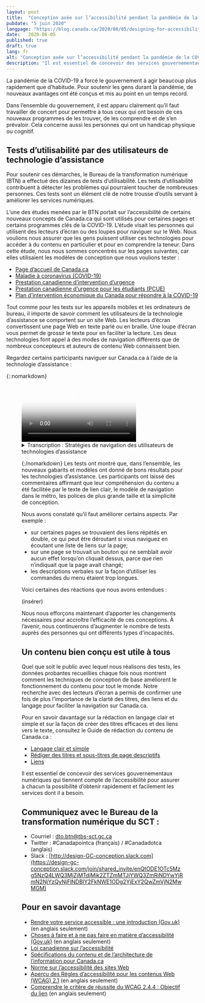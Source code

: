 ```yaml
---
layout: post
title:  "Conception axée sur l’accessibilité pendant la pandémie de la COVID-19"
pubdate: "5 juin 2020"
langpage: "https://blog.canada.ca/2020/06/05/designing-for-accessibility.html"
date:   2020-06-05
published: true
draft: true
lang: fr
alt: "Conception axée sur l’accessibilité pendant la pandémie de la COVID-19"
description: "Il est essentiel de concevoir des services gouvernementaux numériques qui tiennent compte de l’accessibilité pour assurer à chacun la possibilité d’obtenir rapidement et facilement les services dont il a besoin."
---
```


La pandémie de la COVID-19 a forcé le gouvernement à agir beaucoup plus rapidement que d’habitude. Pour soutenir les gens durant la pandémie, de nouveaux avantages ont été conçus et mis au point en un temps record. 

Dans l’ensemble du gouvernement, il est apparu clairement qu’il faut travailler de concert pour permettre à tous ceux qui ont besoin de ces nouveaux programmes de les trouver, de les comprendre et de s’en prévaloir. Cela concerne aussi les personnes qui ont un handicap physique ou cognitif.  

## Tests d’utilisabilité par des utilisateurs de technologie d’assistance

Pour soutenir ces démarches, le Bureau de la transformation numérique (BTN) a effectué des dizaines de tests d’utilisabilité. Les tests d’utilisabilité contribuent à détecter les problèmes qui pourraient toucher de nombreuses personnes. Ces tests sont un élément clé de notre trousse d’outils servant à améliorer les services numériques.  

L’une des études menées par le BTN portait sur l’accessibilité de certains nouveaux concepts de Canada.ca qui sont utilisés pour certaines pages et certains programmes clés de la COVID-19. L’étude visait les personnes qui utilisent des lecteurs d’écran ou des loupes pour naviguer sur le Web.  Nous voulions nous assurer que les gens puissent utiliser ces technologies pour accéder à du contenu en particulier et pour en comprendre la teneur. Dans cette étude, nous nous sommes concentrés sur les pages suivantes, car elles utilisaient les modèles de conception que nous voulions tester :

*	[Page d’accueil de Canada.ca](https://www.canada.ca/fr.html)
*	[Maladie à coronavirus (COVID-19)](https://www.canada.ca/fr/sante-publique/services/maladies/maladie-coronavirus-covid-19.html) 
*	[Prestation canadienne d’intervention d’urgence](https://www.canada.ca/fr/services/prestations/ae/pcusc-application.html) 
*	[Prestation canadienne d’urgence pour les étudiants (PCUE)](https://www.canada.ca/fr/agence-revenu/services/prestations/prestation-urgence-etudiants.html) 
*	[Plan d’intervention économique du Canada pour répondre à la COVID-19](https://www.canada.ca/fr/ministere-finances/plan-intervention-economique.html)

Tout comme pour les tests sur les appareils mobiles et les ordinateurs de bureau, il importe de savoir comment les utilisateurs de la technologie d’assistance se comportent sur un site Web. Les lecteurs d’écran convertissent une page Web en texte parlé ou en braille. Une loupe d’écran vous permet de grossir le texte pour en faciliter la lecture. Les deux technologies font appel à des modes de navigation différents que de nombreux concepteurs et auteurs de contenu Web connaissent bien.

Regardez certains participants naviguer sur Canada.ca à l’aide de la technologie d’assistance :

{::nomarkdown}
<figure class="wb-mltmd wb-init video cc_on">
	<video poster="Pick some representative image" title="Stratégies de navigation des utilisateurs de technologies d’assistance">
		<source type="video/mp4" src="assistive-tech-nav-1080x600-fr.mp4" />
		<track src="#inline-captions" kind="captions" data-type="text/html" srclang="fr" label="French" />
	</video>

<figcaption>
<details id="inline-captions">
				<summary>Transcription : Stratégies de navigation des utilisateurs de technologies d’assistance</summary>

<p class="wet-boew-vd"><b>Titre :</b> Quelques stratégies de navigation au moyen de technologies d’assistance sur Canada.ca – mai 2020</p>
<p class="wet-boew-vd"><b>Sous-titre :</b> Le participant ARCA-03 - utilisateur de JAWS - Soutien financier à partir de la page d’accueil de Canada.ca</p>
<p class="wet-boew-vd">(On aperçoit une capture d’écran de la page d’accueil de Canada.ca. Nous faisons un zoom avant et nous voyons la fenêtre « Liste de liens » s’ouvrir en haut de la page. (Dans la fenêtre, une liste de liens s’affiche et chacun est surligné au fur et à mesure que le participant le lit à voix haute.)</p>
<p>
	<span class="wb-tmtxt" data-begin="8.34s" data-dur="04.03s"><b>Participant 1:</b> je ne peux pas utiliser « Passer au contenu principal », </span>
	<span class="wb-tmtxt" data-begin="12.39s" data-dur="01.33s">je ne sais pas vraiment ce qui se trouve ici,</span>
	<span class="wb-tmtxt" data-begin="13.74s" data-dur="01.63s"> donc nous devrons regarder le tout.</span>
</p>
<p class="wet-boew-vd">(<b>Légende :</b> Naviguer en explorant la liste de liens sur la page)</p>
 
<p>
	<span class="wb-tmtxt" data-begin="19.02s" data-dur="06.76s">D’accord, voyons voir, je vois « Pensions publiques » </span>
	<span class="wb-tmtxt" data-begin="22.17s" data-dur="05.80s">« Obtenir un passeport »... Ah! D’accord.</span>
</p>
	
<p class="wet-boew-vd">(Coronavirus (COVID-19) est surligné)</p>	
<p>
	<span class="wb-tmtxt" data-begin="27.99s" data-dur="03.81s">Coronavirus - il y a peut-être quelque chose ici. </span>
	<span class="wb-tmtxt" data-begin="31.82s" data-dur="01.91s">Vous parlez à une personne qui a été mise à pied,</span>
	<span class="wb-tmtxt" data-begin="33.75s" data-dur="01.99s"> donc nous trouverons peut-être quelque chose ici. </span>
	<span class="wb-tmtxt" data-begin="35.76s" data-dur="02.23s">Nous y reviendrons </span>
	<span class="wb-tmtxt" data-begin="38.01s" data-dur="06.60s">dans une minute.</span>
</p>
<p class="wet-boew-vd">(« Obtenez le soutien dont vous avez besoin » est surligné.)</p>
<p>
	<span class="wb-tmtxt" data-begin="44.63s" data-dur="02.48s">Je vais donc commencer par « Obtenez le </span>
	<span class="wb-tmtxt" data-begin="47.13s" data-dur="02.83s">soutien dont vous avez besoin » afin de voir </span>
	<span class="wb-tmtxt" data-begin="49.98s" data-dur="03.04s">si je trouve quelque chose qui ressemble au moins</span>
	<span class="wb-tmtxt" data-begin="53.04s" data-dur="02.97s"> à un bon point de départ. Je vais donc me rendre là.</span>
<p>
	<span class="wb-tmtxt" data-begin="54.97s" data-dur="02.00s"><b>Animateur :</b> D’accord</span>
</p>
<p class="wet-boew-vd">(Zoom arrière afin de montrer que la page devient celle du Plan d’intervention économique.)</p>


<p class="wet-boew-vd"><b>Sous-titre :</b> Le participant ARCA-02 - utilisateur de JAWS – Soutien financier à partir de la page du Plan d’intervention économique</p>

<p class="wet-boew-vd">(Capture d’écran d’une page intitulée « Plan d’intervention économique du Canada pour répondre à la COVID-19 ». Une case se déplace vers le bas de la page, en mettant en évidence différents éléments pendant qu’une voix robotisée [le lecteur d’écran] lit ce qui y est affiché.)</p>

<p>
<span class="wb-tmtxt" data-begin="61.00s" data-dur="02.14s"><b>Lecteur d’écran :</b> Obtenez le soutien dont vous avez besoin.</span>
<span class="wb-tmtxt" data-begin="62.01s" data-dur="02.85s"> Plan d’intervention économique du Canada pour répondre à</span>
<span class="wb-tmtxt" data-begin="65.18s" data-dur="01.44s">la COVID-19 tiret Canada.ca. Sélection de la langue, niveau de titre –</span>
</p>

<p class="wet-boew-vd">(La case surligne la page titre, puis continue de se déplacer vers le bas de la page.)</p>

<p>
<span class="wb-tmtxt" data-begin="66.0s" data-dur="02.00s">Plan d’intervention économique du Canada pour répondre à la COVID-19 – 
</span>
<span class="wb-tmtxt" data-begin="68.00s" data-dur="01.50s">Titre de niveau 1. Le gouvernement du Canada prend des mesures immédiates,</span>
<span class="wb-tmtxt" data-begin="69.50s" data-dur="01.50s"> importantes et décisives pour appuyer les Canadiens </span>
<span class="wb-tmtxt" data-begin="71.00s" data-dur="01.50s">et les entreprises qui sont aux prises avec des   </span>
<span class="wb-tmtxt" data-begin="72.50s" data-dur="01.50s">difficultés en raison de l’éclosion</span>
<span class="wb-tmtxt" data-begin="74.00s" data-dur="02.28s">mondiale de la COVID-19.</span>
</p>

<p class="wet-boew-vd"><b>Légende :</b> Naviguer par élément de page</p>

<p>
<span class="wb-tmtxt" data-begin="74.0s" data-dur="01.50s">Titre de niveau 2 – Sur cette page, </span>
<span class="wb-tmtxt" data-begin="75.5s" data-dur="01.0s">liste à trois puces,</span>
<span class="wb-tmtxt" data-begin="76.50s" data-dur="01.5s">Puce, hyperlien : Soutien aux particuliers. </span>
<span class="wb-tmtxt" data-begin="78.0s" data-dur="01.5s">Puce, hyperlien : Soutien aux entreprises. </span>
<span class="wb-tmtxt" data-begin="79.50s" data-dur="01.5s">Puce, hyperlien : Soutien aux secteurs. </span>
<span class="wb-tmtxt" data-begin="81.00s" data-dur="01.0s">Fin de la liste. </span>
<span class="wb-tmtxt" data-begin="82.00s" data-dur="01.5s"><b>Participant 2:</b> Je vais choisir particuliers,</span>
<span class="wb-tmtxt" data-begin="83.50s" data-dur="05.97s"> Soutien aux particuliers.</span>
</p>

<p>
<span class="wb-tmtxt" data-begin="85.00s" data-dur="01.5s">Cela ne devrait pas aller trop vite, en fait</span>
<span class="wb-tmtxt" data-begin="86.5s" data-dur="05.0s">je suis un lecteur JAWS lent par rapport aux autres. </span>
</p>

<p class="wet-boew-vd">(La case de sélection retourne au titre « Soutien aux particuliers » et se dirige vers le lien « Soutien aux particuliers ») </p>

<p>
<span class="wb-tmtxt" data-begin="93.00s" data-dur="02.0s"><b>Lecteur d’écran :</b> Titre de niveau 2 – Soutien aux particuliers.</span>
<span class="wb-tmtxt" data-begin="95.5s" data-dur="01.5s"> Titre de niveau 3 – Particuliers et familles.</span>
<span class="wb-tmtxt" data-begin="97.0s" data-dur="01.5s"> Liste comportant cinq éléments. </span>
<span class="wb-tmtxt" data-begin="98.5s" data-dur="07.0s">Complément salarial temporaire pour les travailleurs essentiels à faible revenu.</span>
</p>


<p>
<span class="wb-tmtxt" data-begin="107.72s" data-dur="02.41s"> <b>Participant 2:</b> Travailleurs essentiels à faible revenu... il n’est pas un travailleur</span>
<span class="wb-tmtxt" data-begin="110.15s" data-dur="05.97s"> essentiel, n’est-ce pas? On ne le mentionne pas dans les instructions.</span>
</p>
<p>
<span class="wb-tmtxt" data-begin="115.25s" data-dur="05.97s"><b>Lecteur d’écran :</b> (Unintelligible).</span>
</p>

<p class="wet-boew-vd">(La sélection se déplace aux autres éléments de la liste – Hausse des montants de l’Allocation canadienne pour enfants, Paiement du crédit spécial pour la taxe sur les produits et services, Délai supplémentaire pour produire une déclaration de revenus et se dirige vers le titre « Personnes ayant subi une perte de revenus »).</p>

<p>
<span class="wb-tmtxt" data-begin="121.0s" data-dur="02.5s">Titre de niveau 3 – Personnes ayant subi une perte de revenus.</span>
<span class="wb-tmtxt" data-begin="123.5s" data-dur="01.50s"><b>Participant 2:</b> Hah!</span>
</p>

<p>
<span class="wb-tmtxt" data-begin="125.0s" data-dur="01.50s"><b>Lecteur d’écran :</b> Liste comprenant un élément.</span>
<span class="wb-tmtxt" data-begin="126.5s" data-dur="05.00s">Prestation canadienne d’urgence (PCU) – bouton réduit.</span>
<span class="wb-tmtxt" data-begin="131.5s" data-dur="05.00s">Titre de niveau 3 – Personnes autochtones.</span>
</p>

<p class="wet-boew-vd">(La sélection se déplace à partir de la section « Personnes autochtones ».)</p>

<p>
<span class="wb-tmtxt" data-begin="136.5s" data-dur="03.00s">Prestation canadienne d’urgence (PCU) – bouton agrandi.</span>
</p>

<p>
<span class="wb-tmtxt" data-begin="139.61s" data-dur="03.17s"><b>Participant 2 :</b> C’est un lien réduit, qui s’est</span>
<span class="wb-tmtxt" data-begin="142.8s" data-dur="02.07s"> bel et bien agrandi, ce qui est une bonne chose – cela a fonctionné. </span>
<span class="wb-tmtxt" data-begin="144.89s" data-dur="03.97s">Parce qu’ils ne fonctionnent pas toujours.</span>
</p>


<p>
<span class="wb-tmtxt" data-begin="148.89s" data-dur="05.97s"><b>Lecteur d’écran :</b> Nous offrons une prestation imposable de 2 000 $ toutes les 4 semaines...
</span>
</p>

<p class="wet-boew-vd"><b>Sous-titre :</b> Le participant ARCA-05 - Utilisateur du logiciel de grossissement de texte Windows – Quand faire une autre demande de PCU.</p>


<p>
<span class="wb-tmtxt" data-begin="156.97s" data-dur="02.48s"><b>Participant 3:</b> D’accord, je vais tout simplement à « Faites une autre demande » </span>
<span class="wb-tmtxt" data-begin="159.47s" data-dur="02.11s">et je vois ce que disent les instructions sur les prochaines étapes à suivre.</span>
</p>


<p>
<span class="wb-tmtxt" data-begin="161.6s" data-dur="01.44s">C’est écrit juste en dessous de toute façon, </span>
<span class="wb-tmtxt" data-begin="163.06s" data-dur="02.75s">« Si votre situation se poursuit, vous devez </span>
<span class="wb-tmtxt" data-begin="165.83s" data-dur="05.97s">refaire une demande de... »</span>
</p>

<p class="wet-boew-vd">(Le pointeur se déplace sur l’écran afin de trouver plus d’information.)</p>



<p>
<span class="wb-tmtxt" data-begin="175.3s" data-dur="02.96s">Donc, je ne suis pas certain, parce que le </span>
<span class="wb-tmtxt" data-begin="178.28s" data-dur="02.35s">moment auquel je dois présenter ma demande </span>
<span class="wb-tmtxt" data-begin="180.65s" data-dur="01.69s">pour le versement du 10 mai ce n’est pas indiqué ici, </span>
<span class="wb-tmtxt" data-begin="182.36s" data-dur="01.81s">où je m’attendais à le voir. On indique tout simplement </span>
<span class="wb-tmtxt" data-begin="184.19s" data-dur="03.34s">que je dois présenter une nouvelle demande aux quatre semaines.</span>
</p>

<p class="wet-boew-vd">Légende : Utilise le menu latéral pour s’orienter.</p>
<p class="wet-boew-vd">(Le pointeur se déplace au menu Section, situé à droite de l’écran.)</p>

<span class="wb-tmtxt" data-begin="187.55s" data-dur="04.90s">Oui : « Qui peut faire une demande », « Comment faire une demande »,</span>
<span class="wb-tmtxt" data-begin="192.47s" data-dur="01.74s"> on m’indique que je me trouve ici, « Continuez de recevoir </span>
<span class="wb-tmtxt" data-begin="194.23s" data-dur="02.84s">vos paiements ». Donc, je sens que je suis  </span>
<span class="wb-tmtxt" data-begin="197.09s" data-dur="05.97s">au bon endroit. Ah! Voilà!</span>

<p class="wet-boew-vd">(Le pointeur se déplace sous le lien « Déterminez quand faire une autre demande ».)</p>

<p class="wet-boew-vd"><b>Sous-titre :</b> Participant ARCA-04 - Le participant ARCA-04 – Utilise NVDA – Contactez-nous à propos de la PCU.</p>

<p class="wet-boew-vd">(Capture d’écran d’une page intitulée : « Demander la PCU auprès de l’ARC : Comment faire une demande ». On trouve un menu intitulé « Sections » sur le côté droit de la page. Une case de sélection se déplace autour des éléments qui se trouvent sur la page. On peut entendre le lecteur d’écran par l’intermédiaire de la vidéo, mais les paroles sont inintelligibles.)</p>

<p>
<span class="wb-tmtxt" data-begin="218.00s" data-dur="04.0s"><b>Participant 4:</b> Contactez-nous à propos de la PCU – Hé! Essayons ça!</span>
</p>

<p class="wet-boew-vd">(page intitulée : « Contactez-nous à propos de la PCU  » )</p>


<p>
<span class="wb-tmtxt" data-begin="222.00s" data-dur="15.0s"><b>Lecteur d’écran :</b> (Inintelligible)</span>
</p>
<p>
<span class="wb-tmtxt" data-begin="243.00s" data-dur="6.0s"><b>Participant 4:</b> On peut communiquer avec le ministère auprès duquel on a fait la demande, ce qui est bien.
</span>
</p>

<p class="wet-boew-vd">(La case de sélection indique  « Si vous avez demandé la PCU auprès de l'ARC ». Cela s'étend, révélant 3 sous-points. La sélection se déplace vers le premier, qui est : « Renseignez-vous sur le statut de votre paiement de PCU ». Cela ouvre à révéler « Contactez l'ARC au : 1-800-959-7383 ».)</p>


<p>
<span class="wb-tmtxt" data-begin="256.00s" data-dur="10.0s">1-800-959-8281. Oh, c’est le numéro habituel de l’Agence du revenu du Canada.</span>
</p>



</details>
</figcaption>



{:/nomarkdown}
Les tests ont montré que, dans l’ensemble, les nouveaux gabarits et modèles ont donné de bons résultats pour les technologies d’assistance. Les participants ont laissé des commentaires affirmant que leur compréhension du contenu a été facilitée par le texte de lien clair, le modèle de navigation dans le métro, les polices de plus grande taille et la simplicité de conception.

Nous avons constaté qu’il faut améliorer certains aspects. Par exemple :
*	sur certaines pages se trouvaient des liens répétés en double, ce qui peut être déroutant si vous naviguez en écoutant une liste de liens sur la page;
*	sur une page se trouvait un bouton qui ne semblait avoir aucun effet lorsqu’on cliquait dessus, parce que rien n’indiquait que la page avait changé; 
*	les descriptions verbales sur la façon d’utiliser les commandes du menu étaient trop longues.

Voici certaines des réactions que nous avons entendues :

(insérer)

Nous nous efforçons maintenant d’apporter les changements nécessaires pour accroître l’efficacité de ces conceptions. À l’avenir, nous continuerons d’augmenter le nombre de tests auprès des personnes qui ont différents types d’incapacités. 

## Un contenu bien conçu est utile à tous

Quel que soit le public avec lequel nous réalisons des tests, les données probantes recueillies chaque fois nous montrent comment les techniques de conception de base améliorent le fonctionnement du contenu pour tout le monde. Notre recherche avec des lecteurs d’écran a permis de confirmer une fois de plus l’importance de la clarté des titres, des liens et du langage pour faciliter la navigation sur Canada.ca. 

Pour en savoir davantage sur la rédaction en langage clair et simple et sur la façon de créer des titres efficaces et des liens vers le texte, consultez le Guide de rédaction du contenu de Canada.ca :
*	[Langage clair et simple](https://www.canada.ca/fr/secretariat-conseil-tresor/services/communications-gouvernementales/guide-redaction-contenu-canada.html#toc6) 
*	[Rédiger des titres et sous-titres de page descriptifs](https://www.canada.ca/fr/secretariat-conseil-tresor/services/communications-gouvernementales/guide-redaction-contenu-canada.html#wp5-1)
*	[Liens](https://www.canada.ca/fr/secretariat-conseil-tresor/services/communications-gouvernementales/guide-redaction-contenu-canada.html#toc11)

Il est essentiel de concevoir des services gouvernementaux numériques qui tiennent compte de l’accessibilité pour assurer à chacun la possibilité d’obtenir rapidement et facilement les services dont il a besoin. 

## Communiquez avec le Bureau de la transformation numérique du SCT :
* Courriel : [dto.btn@tbs-sct.gc.ca](mailto:dto.btn@tbs-sct.gc.ca)
* Twitter :  #Canadapointca (français) / #Canadadotca (anglais)
* Slack : [http://design-GC-conception.slack.com](https://design-gc-conception.slack.com/join/shared_invite/enQtODE1OTc5Mzg5NzQ4LWQ3MjZjMTdjMjk2ZTZmMTJjYWQ3ZmRiNDYwYjRmN2NjYzQyNjFlNDBlY2FkNWE1ODg2YjExY2QwZmVjN2MwMGM)

## Pour en savoir davantage

*	[Rendre votre service accessible : une introduction (Gov.uk)](https://www.gov.uk/service-manual/helping-people-to-use-your-service/making-your-service-accessible-an-introduction) (en anglais seulement)
*	[Choses à faire et à ne pas faire en matière d’accessibilité (Gov.uk)](https://accessibility.blog.gov.uk/2016/09/02/dos-and-donts-on-designing-for-accessibility/) (en anglais seulement)
*	[Loi canadienne sur l’accessibilité](https://laws-lois.justice.gc.ca/fra/lois/A-0.6/)
*	[Spécifications du contenu et de l’architecture de l’information pour Canada.ca](https://www.canada.ca/fr/secretariat-conseil-tresor/services/communications-gouvernementales/specifications-contenu-architecture-information-canada.html)
*	[Norme sur l’accessibilité des sites Web](https://www.tbs-sct.gc.ca/pol/doc-fra.aspx?id=23601)
*	[Aperçu des Règles d’accessibilité pour les contenus Web (WCAG) 2.1](https://www.w3.org/TR/WCAG21/) (en anglais seulement)
*	[Comprendre le critère de réussite du WCAG 2.4.4 : Objectif du lien](https://www.w3.org/WAI/WCAG21/Understanding/link-purpose-in-context.html) (en anglais seulement)
